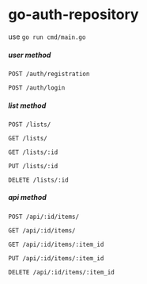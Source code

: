 # go-auth-repository

use `go run cmd/main.go`

##### user method
`POST /auth/registration`

`POST /auth/login            `

##### list method
`POST /lists/                `

`GET /lists/                `

`GET /lists/:id             `

`PUT /lists/:id             `

`DELETE /lists/:id             `

##### api method
`POST /api/:id/items/        `

`GET /api/:id/items/        `

`GET /api/:id/items/:item_id`

`PUT /api/:id/items/:item_id`

`DELETE /api/:id/items/:item_id`
